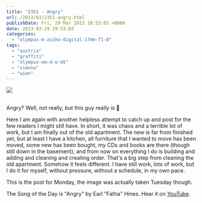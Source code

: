 ```yaml
---
title: "2351 - Angry"
url: /2013/03/2351-angry.html
publishDate: Fri, 29 Mar 2013 18:53:03 +0000
date: 2013-03-29 19:53:03
categories: 
  - "olympus-m-zuiko-digital-17mm-f1-8"
tags: 
  - "austria"
  - "graffiti"
  - "olympus-om-d-e-m5"
  - "vienna"
  - "wien"
---
```

<div class="container">
<div class="center"><a target="_blank" href="https://d25zfm9zpd7gm5.cloudfront.net/1200x1200/2013/20130326_110340_lr.jpg"><img src="https://d25zfm9zpd7gm5.cloudfront.net/0600x0600/2013/20130326_110340_lr.jpg" /></a></div>
</div>
<br />

Angry? Well, not really, but this guy really is 🙂

Here I am again with another helpless attempt to catch up and post for the few readers I might still have. In short, it was chaos and a terrible lot of work, but I am finally out of the old apartment. The new is far from finished yet, but at least I have a kitchen, all furniture that I wanted to move has been moved, some new has been bought, my CDs and books are there (though still down in the basement), and from now on everything I do is building and adding and cleaning and creating order. That's a big step from cleaning the old apartment. Somehow it feels different. I have still work, lots of work, but I do it for myself, without pressure, without a schedule, in my own pace.

 This is the post for Monday, the image was actually taken Tuesday though.

The Song of the Day is "Angry" by Earl "Fatha" Hines. Hear it on <a href="https://www.youtube.com/watch?v=9CsfJS4cqwI" target="_blank">YouTube</a>.
